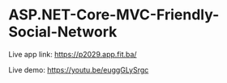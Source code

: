 # ASP.NET-Core-MVC-Friendly-Social-Network

Live app link: https://p2029.app.fit.ba/ <br/>

Live demo: https://youtu.be/euggGLySrgc

